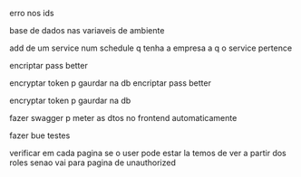 erro nos ids

base de dados nas variaveis de ambiente

add de um service num schedule q tenha a empresa a q o service pertence

encriptar pass better

encryptar token p gaurdar na db
encriptar pass better

encryptar token p gaurdar na db

fazer swagger p meter as dtos no frontend automaticamente

fazer bue testes

verificar em cada pagina se o user pode estar la temos de ver a partir dos roles senao vai para pagina de
unauthorized
